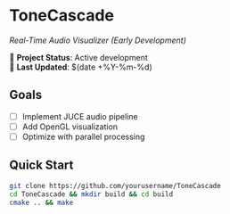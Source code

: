 # ToneCascade  
*Real-Time Audio Visualizer (Early Development)*  

🚧 **Project Status**: Active development  
📅 **Last Updated**: $(date +%Y-%m-%d)  

## Goals  
- [ ] Implement JUCE audio pipeline  
- [ ] Add OpenGL visualization  
- [ ] Optimize with parallel processing  

## Quick Start  
```bash  
git clone https://github.com/yourusername/ToneCascade  
cd ToneCascade && mkdir build && cd build  
cmake .. && make  